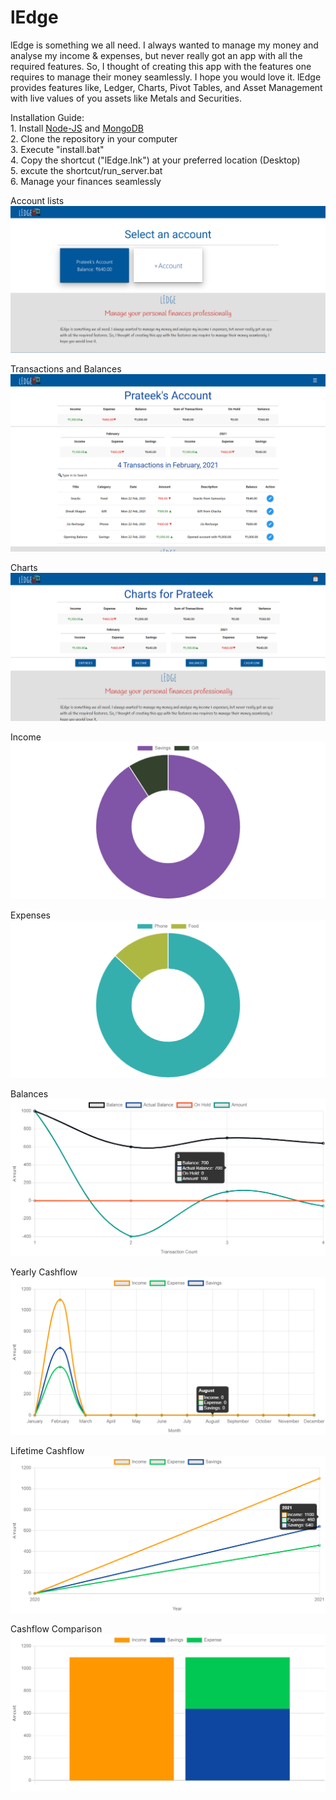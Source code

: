# lEdge
lEdge is something we all need. I always wanted to manage my money and analyse my income & expenses, but never really got an app with all the required features. So, I thought of creating this app with the features one requires to manage their money seamlessly. I hope you would love it.
lEdge provides features like, Ledger, Charts, Pivot Tables, and Asset Management with live values of you assets like Metals and Securities.

Installation Guide: <br/>
        1. Install [Node-JS](https://nodejs.org/en/download/) and [MongoDB](https://www.mongodb.com/try/download/community)<br/>
        2. Clone the repository in your computer<br/>
        3. Execute "install.bat"<br/>
        4. Copy the shortcut ("lEdge.lnk") at your preferred location (Desktop)<br/>
        5. excute the shortcut/run_server.bat<br/>
        6. Manage your finances seamlessly

Account lists
![Account](screenshots/Account.png)

Transactions and Balances
![Ledger](screenshots/Ledger.png)

Charts
![Charts](screenshots/charts.png)

Income
![Income](screenshots/income.png)

Expenses
![Charts](screenshots/expenses.png)

Balances
![Balances](screenshots/balances.png)

Yearly Cashflow
![Yearly Cashflow](screenshots/cashflowyearly.png)

Lifetime Cashflow
![Lifetime Cashflow](screenshots/cashflowlt.png)

Cashflow Comparison
![Cashflow Comparison](screenshots/cashflow.png)



